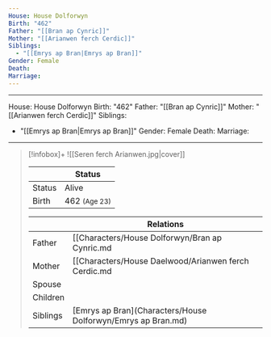 ```yaml
---
House: House Dolforwyn
Birth: "462"
Father: "[[Bran ap Cynric]]"
Mother: "[[Arianwen ferch Cerdic]]"
Siblings:
  - "[[Emrys ap Bran|Emrys ap Bran]]"
Gender: Female
Death: 
Marriage: 
---
```

---
House: House Dolforwyn
Birth: "462"
Father: "[[Bran ap Cynric]]"
Mother: "[[Arianwen ferch Cerdic]]"
Siblings:
  - "[[Emrys ap Bran|Emrys ap Bran]]"
Gender: Female
Death: 
Marriage:
---

> [!infobox]+
> ![[Seren ferch Arianwen.jpg|cover]]
>
>|| Status   |
> | ---- | ---- |
> |Status| Alive|
> |Birth|462 <small>(Age 23)</small>  |
>
>|| Relations   |
> | ---- | ---- |
> | Father | [[Characters/House Dolforwyn/Bran ap Cynric.md|Bran ap Cynric]] |
> | Mother | [[Characters/House Daelwood/Arianwen ferch Cerdic.md|Arianwen ferch Cerdic]] |
> | Spouse |  |
> | Children|  |
> | Siblings | [Emrys ap Bran](Characters/House Dolforwyn/Emrys ap Bran.md)|
> 
